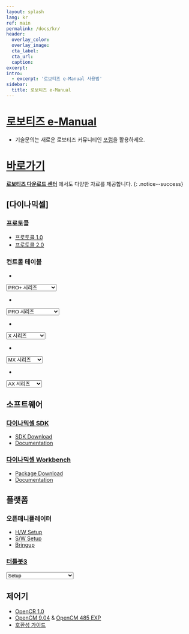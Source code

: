 ```yaml
---
layout: splash
lang: kr
ref: main
permalink: /docs/kr/
header:
  overlay_color:
  overlay_image:
  cta_label:
  cta_url:
  caption:
excerpt:
intro:
  - excerpt: '로보티즈 e-Manual 사용법'
sidebar:
  title: 로보티즈 e-Manual
---
```


# [로보티즈 e-Manual](#로보티즈-e-manual)

- 기술문의는 새로운 로보티즈 커뮤니티인 [포럼]을 활용하세요.

# [바로가기](#바로가기)

**[로보티즈 다운로드 센터]** 에서도 다양한 자료를 제공합니다.
{: .notice--success}

## [다이나믹셀]

### 프로토콜
- [프로토콜 1.0](/docs/kr/dxl/protocol1/)
- [프로토콜 2.0](/docs/kr/dxl/protocol2/)

### 컨트롤 테이블

-
<select id="pro_plus_ctrl_table_select" onchange="window.location.href=this.value;">
    <option selected disabled hidden>PRO+ 시리즈</option>
    <option value="/docs/kr/dxl/pro_plus/h54p-200-s500-r/#eeprom-영역">H54P-200-S500-R</option>
    <option value="/docs/kr/dxl/pro_plus/h54p-100-s500-r/#eeprom-영역">H54P-100-S500-R</option>
    <option value="/docs/kr/dxl/pro_plus/h42p-020-s300-r/#eeprom-영역">H42P-020-S300-R</option>
    <option value="/docs/kr/dxl/pro_plus/m54p-060-s250-r/#eeprom-영역">M54P-060-S250-R</option>
    <option value="/docs/kr/dxl/pro_plus/m54p-040-s250-r/#eeprom-영역">M54P-050-S250-R</option>
    <option value="/docs/kr/dxl/pro_plus/m42p-010-s260-r/#eeprom-영역">M42P-010-S260-R</option>
</select>

-
<select id="pro_ctrl_table_select" onchange="window.location.href=this.value;">
    <option selected disabled hidden>PRO 시리즈</option>
    <option value="/docs/kr/dxl/pro/h54-200-s500-ra/#eeprom-영역">H54-200-S500-R(A)</option>
    <option value="/docs/kr/dxl/pro/h54-100-s500-ra/#eeprom-영역">H54-100-S500-R(A)</option>
    <option value="/docs/kr/dxl/pro/h42-20-s300-ra/#eeprom-영역">H42-20-S300-R(A)</option>
    <option value="/docs/kr/dxl/pro/m54-60-s250-ra/#eeprom-영역">M54-60-S250-R(A)</option>
    <option value="/docs/kr/dxl/pro/m54-40-s250-ra/#eeprom-영역">M54-40-S250-R(A)</option>
    <option value="/docs/kr/dxl/pro/m42-10-s260-ra/#eeprom-영역">M42-10-S260-R(A)</option>
    <option value="/docs/kr/dxl/pro/h54-200-s500-r/#eeprom-영역">H54-200-S500-R</option>
    <option value="/docs/kr/dxl/pro/h54-100-s500-r/#eeprom-영역">H54-100-S500-R</option>
    <option value="/docs/kr/dxl/pro/h42-20-s300-r/#eeprom-영역">H42-20-S300-R</option>
    <option value="/docs/kr/dxl/pro/m54-60-s250-r/#eeprom-영역">M54-60-S250-R</option>
    <option value="/docs/kr/dxl/pro/m54-40-s250-r/#eeprom-영역">M54-40-S250-R</option>
    <option value="/docs/kr/dxl/pro/m42-10-s260-r/#eeprom-영역">M42-10-S260-R</option>
    <option value="/docs/kr/dxl/pro/l54-50-s500-r/#eeprom-영역">L54-50-S500-R</option>
    <option value="/docs/kr/dxl/pro/l54-50-s290-r/#eeprom-영역">L54-50-S290-R</option>
    <option value="/docs/kr/dxl/pro/l54-30-s500-r/#eeprom-영역">L54-30-S500-R</option>
    <option value="/docs/kr/dxl/pro/l54-30-s400-r/#eeprom-영역">L54-30-S400-R</option>
    <option value="/docs/kr/dxl/pro/l42-10-s300-r/#eeprom-영역">L42-10-S300-R</option>
</select>

-
<select id="x_ctrl_table_select" onchange="window.location.href=this.value;">
    <option selected disabled hidden>X 시리즈</option>
    <option value="/docs/kr/dxl/x/xl320/#eeprom-영역">XL-320</option>
    <option value="/docs/kr/dxl/x/xl430-w250/#eeprom-영역">XL430-W250</option>
    <option value="/docs/kr/dxl/x/xm430-w210/#eeprom-영역">XM430-W210</option>
    <option value="/docs/kr/dxl/x/xm430-w350/#eeprom-영역">XM430-W350</option>
    <option value="/docs/kr/dxl/x/xm540-w150/#eeprom-영역">XM540-W150</option>
    <option value="/docs/kr/dxl/x/xm540-w270/#eeprom-영역">XM540-W270</option>
    <option value="/docs/kr/dxl/x/xh430-w210/#eeprom-영역">XH430-W210</option>
    <option value="/docs/kr/dxl/x/xh430-w350/#eeprom-영역">XH430-W350</option>
    <option value="/docs/kr/dxl/x/xh430-v210/#eeprom-영역">XH430-V210</option>
    <option value="/docs/kr/dxl/x/xh430-v350/#eeprom-영역">XH430-V350</option>
    <option value="/docs/kr/dxl/x/xh540-w150/#eeprom-영역">XH540-W150</option>
    <option value="/docs/kr/dxl/x/xh540-w270/#eeprom-영역">XH540-W270</option>
    <option value="/docs/kr/dxl/x/xh540-v150/#eeprom-영역">XH540-v150</option>
    <option value="/docs/kr/dxl/x/xh540-v270/#eeprom-영역">XH540-v270</option>
</select>

-
<select id="mx_ctrl_table_select" onchange="window.location.href=this.value;">
    <option selected disabled hidden>MX 시리즈</option>
    <option value="/docs/kr/dxl/mx/mx-12w/#eeprom-영역">MX-12W</option>
    <option value="/docs/kr/dxl/mx/mx-28/#eeprom-영역">MX-28</option>
    <option value="/docs/kr/dxl/mx/mx-64/#eeprom-영역">MX-64</option>
    <option value="/docs/kr/dxl/mx/mx-106/#eeprom-영역">MX-106</option>
    <option value="/docs/kr/dxl/mx/mx-28-2/#eeprom-영역">MX-28(2.0)</option>
    <option value="/docs/kr/dxl/mx/mx-64-2/#eeprom-영역">MX-64(2.0)</option>
    <option value="/docs/kr/dxl/mx/mx-106-2/#eeprom-영역">MX-106(2.0)</option>
</select>

-
<select id="ax_ctrl_table_select" onchange="window.location.href=this.value;">
    <option selected disabled hidden>AX 시리즈</option>
    <option value="/docs/kr/dxl/ax/ax-12w/#eeprom-영역">AX-12W</option>
    <option value="/docs/kr/dxl/ax/ax-12a/#eeprom-영역">AX-12+/12A</option>
    <option value="/docs/kr/dxl/ax/ax-18a/#eeprom-영역">AX-18F/18A</option>
</select>

## 소프트웨어

### [다이나믹셀 SDK](#다이나믹셀-sdk)
- [SDK Download](https://github.com/ROBOTIS-GIT/DynamixelSDK/releases)
- [Documentation](/docs/en/software/dynamixel/dynamixel_sdk/overview/)

### [다이나믹셀 Workbench](#다이나믹셀-workbench)
- [Package Download](https://github.com/ROBOTIS-GIT/dynamixel-workbench)
- [Documentation](/docs/en/software/dynamixel/dynamixel_workbench/)

## 플랫폼

### 오픈매니퓰레이터
- [H/W Setup](/docs/en/platform/openmanipulator/#hardware-setup)
- [S/W Setup](/docs/en/platform/openmanipulator/#software-setup)
- [Bringup](/docs/en/platform/openmanipulator/#software-setup)

### [터틀봇3](#터틀봇3)
<select id="turtlebot3_select" onchange="window.location.href=this.value;">
    <option value="/docs/en/platform/turtlebot3/setup/#setup">Setup</option>
    <option value="/docs/en/platform/turtlebot3/bringup/#bringup">Bring Up</option>
    <option value="/docs/en/platform/turtlebot3/basic_operation/#basic-operation">Basic Operation</option>
    <option value="/docs/en/platform/turtlebot3/slam/#slam">SLAM</option>
    <option value="/docs/en/platform/turtlebot3/navigation/#navigation">NAVIGATION</option>
    <option value="/docs/en/platform/turtlebot3/simulation/#simulation">SIMULATION</option>
    <option value="/docs/en/platform/turtlebot3/manipulation/#manipulation">MANIPULATION</option>
    <option value="/docs/en/platform/turtlebot3/autonomous_driving/#autonomous-driving">AUTONOMOUS DRIVING</option>
    <option value="/docs/en/platform/turtlebot3/machine_learning/#machine-learning">MACHINE LEARNING</option>
    <option value="/docs/en/platform/turtlebot3/learn/#learn">Lectures(Learn)</option>
</select>

## 제어기

- [OpenCR 1.0](/docs/kr/parts/controller/opencr10/)
- [OpenCM 9.04](/docs/kr/parts/controller/opencm904/) & [OpenCM 485 EXP](/docs/kr/parts/controller/opencm485exp/)
- [호환성 가이드](/docs/kr/parts/controller/controller_compatibility/)



[AX-12W]: /docs/kr/dxl/ax/ax-12w/#eeprom-영역
[AX-12+/12A]: /docs/kr/dxl/ax/ax-12a/#eeprom-영역
[AX-18F/18A]: /docs/kr/dxl/ax/ax-18a/#eeprom-영역
[EX-106]: /docs/kr/dxl/ex/ex-106+/#eeprom-영역
[DX-113]: /docs/kr/dxl/dx/dx-113/#eeprom-영역
[DX-116]: /docs/kr/dxl/dx/dx-116/#eeprom-영역
[DX-117]: /docs/kr/dxl/dx/dx-117/#eeprom-영역
[RX-10]: /docs/kr/dxl/rx/rx-10/#eeprom-영역
[RX-24F]: /docs/kr/dxl/rx/rx-24f/#eeprom-영역
[RX-28]: /docs/kr/dxl/rx/rx-28/#eeprom-영역
[RX-64]: /docs/kr/dxl/rx/rx-64/#eeprom-영역
[MX-12W]: /docs/kr/dxl/mx/mx-12w/#eeprom-영역
[MX-28]: /docs/kr/dxl/mx/mx-28/#eeprom-영역
[MX-28(2.0)]: /docs/kr/dxl/mx/mx-28-2/#eeprom-영역
[MX-64]: /docs/kr/dxl/mx/mx-64/#eeprom-영역
[MX-64(2.0)]: /docs/kr/dxl/mx/mx-64-2/#eeprom-영역
[MX-106]: /docs/kr/dxl/mx/mx-106/#eeprom-영역
[MX-106(2.0)]: /docs/kr/dxl/mx/mx-106-2/#eeprom-영역
[XL320]: /docs/kr/dxl/x/xl320/#eeprom-영역
[XL430-W250]: /docs/kr/dxl/x/xl430-w250/#eeprom-영역
[XM430-W210]: /docs/kr/dxl/x/xm430-w210/#eeprom-영역
[XM430-W350]: /docs/kr/dxl/x/xm430-w350/#eeprom-영역
[XH430-W210]: /docs/kr/dxl/x/xh430-w210/#eeprom-영역
[XM540-W150]: /docs/kr/dxl/x/xm540-w150/#eeprom-영역
[XM540-W270]: /docs/kr/dxl/x/xm540-w270/#eeprom-영역
[XH430-W350]: /docs/kr/dxl/x/xh430-w350/#eeprom-영역
[XH430-V210]: /docs/kr/dxl/x/xh430-v210/#eeprom-영역
[XH430-V350]: /docs/kr/dxl/x/xh430-v350/#eeprom-영역
[H54-200-S500-R]: /docs/kr/dxl/pro/h54-200-s500-r/#eeprom-영역
[H54-100-S500-R]: /docs/kr/dxl/pro/h54-100-s500-r/#eeprom-영역
[H42-20-S300-R]: /docs/kr/dxl/pro/h42-20-s300-r/#eeprom-영역
[M54-60-S250-R]: /docs/kr/dxl/pro/m54-60-s250-r/#eeprom-영역
[M54-40-S250-R]: /docs/kr/dxl/pro/m54-40-s250-r/#eeprom-영역
[M42-10-S260-R]: /docs/kr/dxl/pro/m42-10-s260-r/#eeprom-영역
[L54-50-S500-R]: /docs/kr/dxl/pro/l54-50-s500-r/#eeprom-영역
[L54-50-S290-R]: /docs/kr/dxl/pro/l54-50-s290-r/#eeprom-영역
[L54-30-S500-R]: /docs/kr/dxl/pro/l54-30-s500-r/#eeprom-영역
[L54-30-S400-R]: /docs/kr/dxl/pro/l54-30-s400-r/#eeprom-영역
[L42-10-S300-R]: /docs/kr/dxl/pro/l42-10-s300-r/#eeprom-영역
[포럼]: http://www.robotis.com/service/forum.php
[기존 e-Manual]: http://support.robotis.com
[로보티즈 다운로드 센터]: http://www.robotis.com/service/downloadcenter.php
